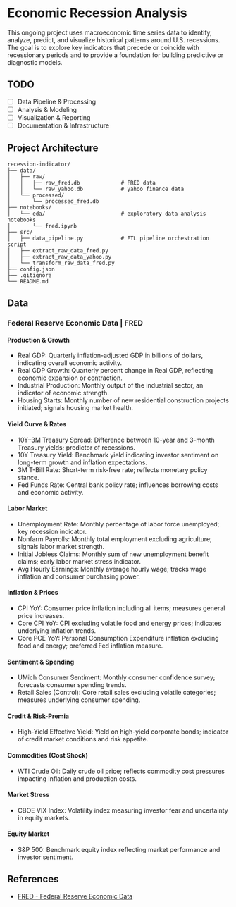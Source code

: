 # Economic Recession Analysis

This ongoing project uses macroeconomic time series data to identify, analyze, predict, and visualize historical patterns around U.S. recessions. The goal is to explore key indicators that precede or coincide with recessionary periods and to provide a foundation for building predictive or diagnostic models.

## TODO

- [ ] Data Pipeline & Processing
- [ ] Analysis & Modeling
- [ ] Visualization & Reporting
- [ ] Documentation & Infrastructure

## Project Architecture

```
recession-indicator/
├── data/          	        	
│   ├── raw/                    	
│   │   ├── raw_fred.db         	# FRED data
│   │   └── raw_yahoo.db        	# yahoo finance data
│   └── processed/              	
│       └── processed_fred.db
├── notebooks/
│   └── eda/                    	# exploratory data analysis notebooks
│       └── fred.ipynb
├── src/                        	
│   ├── data_pipeline.py        	# ETL pipeline orchestration script
│   ├── extract_raw_data_fred.py
│   ├── extract_raw_data_yahoo.py
│   └── transform_raw_data_fred.py
├── config.json                 	
├── .gitignore
└── README.md
```

## Data

### Federal Reserve Economic Data | FRED

#### Production & Growth
- Real GDP: Quarterly inflation-adjusted GDP in billions of dollars, indicating overall economic activity.
- Real GDP Growth: Quarterly percent change in Real GDP, reflecting economic expansion or contraction.
- Industrial Production: Monthly output of the industrial sector, an indicator of economic strength.
- Housing Starts: Monthly number of new residential construction projects initiated; signals housing market health.

#### Yield Curve & Rates
- 10Y–3M Treasury Spread: Difference between 10-year and 3-month Treasury yields; predictor of recessions.
- 10Y Treasury Yield: Benchmark yield indicating investor sentiment on long-term growth and inflation expectations.
- 3M T-Bill Rate: Short-term risk-free rate; reflects monetary policy stance.
- Fed Funds Rate: Central bank policy rate; influences borrowing costs and economic activity.

#### Labor Market
- Unemployment Rate: Monthly percentage of labor force unemployed; key recession indicator.
- Nonfarm Payrolls: Monthly total employment excluding agriculture; signals labor market strength.
- Initial Jobless Claims: Monthly sum of new unemployment benefit claims; early labor market stress indicator.
- Avg Hourly Earnings: Monthly average hourly wage; tracks wage inflation and consumer purchasing power.

#### Inflation & Prices
- CPI YoY: Consumer price inflation including all items; measures general price increases.
- Core CPI YoY: CPI excluding volatile food and energy prices; indicates underlying inflation trends.
- Core PCE YoY: Personal Consumption Expenditure inflation excluding food and energy; preferred Fed inflation measure.

#### Sentiment & Spending
- UMich Consumer Sentiment: Monthly consumer confidence survey; forecasts consumer spending trends.
- Retail Sales (Control): Core retail sales excluding volatile categories; measures underlying consumer spending.

#### Credit & Risk-Premia
- High-Yield Effective Yield: Yield on high-yield corporate bonds; indicator of credit market conditions and risk appetite.

#### Commodities (Cost Shock)
- WTI Crude Oil: Daily crude oil price; reflects commodity cost pressures impacting inflation and production costs.

#### Market Stress
- CBOE VIX Index: Volatility index measuring investor fear and uncertainty in equity markets.

#### Equity Market
- S&P 500: Benchmark equity index reflecting market performance and investor sentiment.

## References

- [FRED - Federal Reserve Economic Data](https://fred.stlouisfed.org/)

